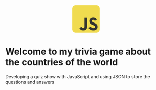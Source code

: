 <p align="center"><img src="https://github.com/Carlos-93/pong-game/blob/main/assets/images/JavaScript.png" width="17%"></p>

# Welcome to my trivia game about the countries of the world

Developing a quiz show with JavaScript and using JSON to store the questions and answers
